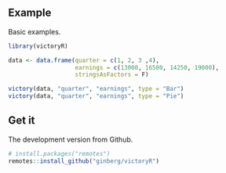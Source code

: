## Example

Basic examples.

```r
library(victoryR)

data <- data.frame(quarter = c(1, 2, 3 ,4), 
                   earnings = c(13000, 16500, 14250, 19000), 
                   stringsAsFactors = F)

victory(data, "quarter", "earnings", type = "Bar")
victory(data, "quarter", "earnings", type = "Pie")
```


## Get it


The development version from Github.

```r
# install.packages("remotes")
remotes::install_github("ginberg/victoryR")
```
